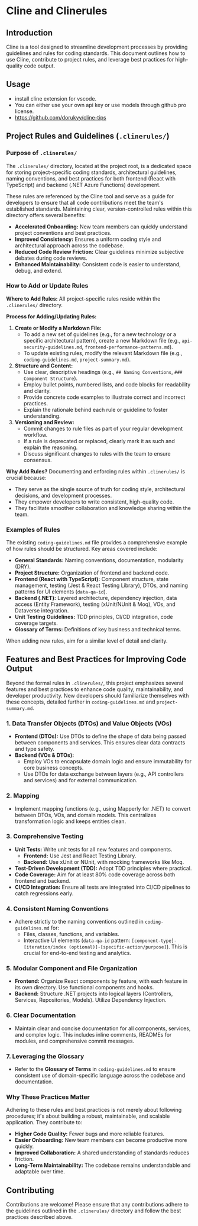 # Cline and Clinerules

## Introduction
Cline is a tool designed to streamline development processes by providing guidelines and rules for coding standards. This document outlines how to use Cline, contribute to project rules, and leverage best practices for high-quality code output.


## Usage
- install cline extension for vscode.
- You can either use your own api key or use models through github pro license.
- https://github.com/dorukyy/cline-tips 

## Project Rules and Guidelines (`.clinerules/`)

### Purpose of `.clinerules/`
The `.clinerules/` directory, located at the project root, is a dedicated space for storing project-specific coding standards, architectural guidelines, naming conventions, and best practices for both frontend (React with TypeScript) and backend (.NET Azure Functions) development.

These rules are referenced by the Cline tool and serve as a guide for developers to ensure that all code contributions meet the team's established standards. Maintaining clear, version-controlled rules within this directory offers several benefits:
- **Accelerated Onboarding:** New team members can quickly understand project conventions and best practices.
- **Improved Consistency:** Ensures a uniform coding style and architectural approach across the codebase.
- **Reduced Code Review Friction:** Clear guidelines minimize subjective debates during code reviews.
- **Enhanced Maintainability:** Consistent code is easier to understand, debug, and extend.

### How to Add or Update Rules

**Where to Add Rules:**
All project-specific rules reside within the `.clinerules/` directory.

**Process for Adding/Updating Rules:**
1.  **Create or Modify a Markdown File:**
    *   To add a new set of guidelines (e.g., for a new technology or a specific architectural pattern), create a new Markdown file (e.g., `api-security-guidelines.md`, `frontend-performance-patterns.md`).
    *   To update existing rules, modify the relevant Markdown file (e.g., `coding-guidelines.md`, `project-summary.md`).
2.  **Structure and Content:**
    *   Use clear, descriptive headings (e.g., `## Naming Conventions`, `### Component Structure`).
    *   Employ bullet points, numbered lists, and code blocks for readability and clarity.
    *   Provide concrete code examples to illustrate correct and incorrect practices.
    *   Explain the rationale behind each rule or guideline to foster understanding.
3.  **Versioning and Review:**
    *   Commit changes to rule files as part of your regular development workflow.
    *   If a rule is deprecated or replaced, clearly mark it as such and explain the reasoning.
    *   Discuss significant changes to rules with the team to ensure consensus.

**Why Add Rules?**
Documenting and enforcing rules within `.clinerules/` is crucial because:
- They serve as the single source of truth for coding style, architectural decisions, and development processes.
- They empower developers to write consistent, high-quality code.
- They facilitate smoother collaboration and knowledge sharing within the team.

### Examples of Rules
The existing `coding-guidelines.md` file provides a comprehensive example of how rules should be structured. Key areas covered include:
- **General Standards:** Naming conventions, documentation, modularity (DRY).
- **Project Structure:** Organization of frontend and backend code.
- **Frontend (React with TypeScript):** Component structure, state management, testing (Jest & React Testing Library), DTOs, and naming patterns for UI elements (`data-qa-id`).
- **Backend (.NET):** Layered architecture, dependency injection, data access (Entity Framework), testing (xUnit/NUnit & Moq), VOs, and Dataverse integration.
- **Unit Testing Guidelines:** TDD principles, CI/CD integration, code coverage targets.
- **Glossary of Terms:** Definitions of key business and technical terms.

When adding new rules, aim for a similar level of detail and clarity.

## Features and Best Practices for Improving Code Output

Beyond the formal rules in `.clinerules/`, this project emphasizes several features and best practices to enhance code quality, maintainability, and developer productivity. New developers should familiarize themselves with these concepts, detailed further in `coding-guidelines.md` and `project-summary.md`.

### 1. Data Transfer Objects (DTOs) and Value Objects (VOs)
-   **Frontend (DTOs):** Use DTOs to define the shape of data being passed between components and services. This ensures clear data contracts and type safety.
-   **Backend (VOs & DTOs):**
    *   Employ VOs to encapsulate domain logic and ensure immutability for core business concepts.
    *   Use DTOs for data exchange between layers (e.g., API controllers and services) and for external communication.

### 2. Mapping
-   Implement mapping functions (e.g., using Mapperly for .NET) to convert between DTOs, VOs, and domain models. This centralizes transformation logic and keeps entities clean.

### 3. Comprehensive Testing
-   **Unit Tests:** Write unit tests for all new features and components.
    *   **Frontend:** Use Jest and React Testing Library.
    *   **Backend:** Use xUnit or NUnit, with mocking frameworks like Moq.
-   **Test-Driven Development (TDD):** Adopt TDD principles where practical.
-   **Code Coverage:** Aim for at least 80% code coverage across both frontend and backend.
-   **CI/CD Integration:** Ensure all tests are integrated into CI/CD pipelines to catch regressions early.

### 4. Consistent Naming Conventions
-   Adhere strictly to the naming conventions outlined in `coding-guidelines.md` for:
    *   Files, classes, functions, and variables.
    *   Interactive UI elements (`data-qa-id` pattern: `[component-type]-[iteration/index (optional)]-[specific-action/purpose]`). This is crucial for end-to-end testing and analytics.

### 5. Modular Component and File Organization
-   **Frontend:** Organize React components by feature, with each feature in its own directory. Use functional components and hooks.
-   **Backend:** Structure .NET projects into logical layers (Controllers, Services, Repositories, Models). Utilize Dependency Injection.

### 6. Clear Documentation
-   Maintain clear and concise documentation for all components, services, and complex logic. This includes inline comments, READMEs for modules, and comprehensive commit messages.

### 7. Leveraging the Glossary
-   Refer to the **Glossary of Terms** in `coding-guidelines.md` to ensure consistent use of domain-specific language across the codebase and documentation.

### Why These Practices Matter
Adhering to these rules and best practices is not merely about following procedures; it's about building a robust, maintainable, and scalable application. They contribute to:
-   **Higher Code Quality:** Fewer bugs and more reliable features.
-   **Easier Onboarding:** New team members can become productive more quickly.
-   **Improved Collaboration:** A shared understanding of standards reduces friction.
-   **Long-Term Maintainability:** The codebase remains understandable and adaptable over time.

## Contributing
Contributions are welcome! Please ensure that any contributions adhere to the guidelines outlined in the `.clinerules/` directory and follow the best practices described above.
